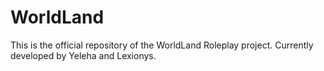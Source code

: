 # WorldLand
This is the official repository of the WorldLand Roleplay project.
Currently developed by Yeleha and Lexionys.
